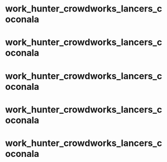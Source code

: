 # work\_hunter\_crowdworks\_lancers\_coconala

# work\_hunter\_crowdworks\_lancers\_coconala

# work\_hunter\_crowdworks\_lancers\_coconala

# work\_hunter\_crowdworks\_lancers\_coconala

# work\_hunter\_crowdworks\_lancers\_coconala

